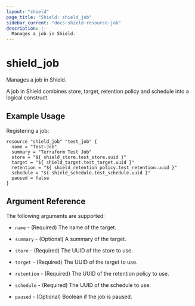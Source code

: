 ```yaml
---
layout: "shield"
page_title: "Shield: shield_job"
sidebar_current: "docs-shield-resource-job"
description: |-
  Manages a job in Shield.
---
```


# shield\_job

Manages a job in Shield.

A job in Shield combines store, target, retention policy and schedule
into a logical construct.

## Example Usage

Registering a job:

```
resource "shield_job" "test_job" {
  name = "Test-Job"
  summary = "Terraform Test Job"
  store = "${ shield_store.test_store.uuid }"
  target = "${ shield_target.test_target.uuid }"
  retention = "${ shield_retention_policy.test_retention.uuid }"
  schedule = "${ shield_schedule.test_schedule.uuid }"
  paused = false
}
```

## Argument Reference

The following arguments are supported:

* `name` - (Required) The name of the target.

* `summary` - (Optional) A summary of the target.

* `store` - (Required) The UUID of the store to use.

* `target` - (Required) The UUID of the target to use.

* `retention` - (Required) The UUID of the retention policy to use.

* `schedule` - (Required) The UUID of the schedule to use.

* `paused` - (Optional) Boolean if the job is paused.
